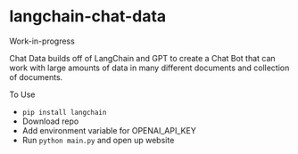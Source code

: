 # langchain-chat-data

Work-in-progress

Chat Data builds off of LangChain and GPT to create a Chat Bot that can work with large amounts of data in many different documents and collection of documents.


To Use
 - `pip install langchain`
 - Download repo
 - Add environment variable for OPENAI_API_KEY
 - Run `python main.py` and open up website
 
